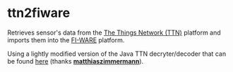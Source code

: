 # ttn2fiware
Retrieves sensor's data from the [The Things Network (TTN)](https://thethingsnetwork.org/) platform and imports them into the [FI-WARE](https://www.fiware.org/) platform.

Using a lightly modified version of the Java TTN decryter/decoder that can be found [here](https://github.com/matthiaszimmermann/ttn_decoder_java) (thanks **[matthiaszimmermann](https://github.com/matthiaszimmermann/)**).

